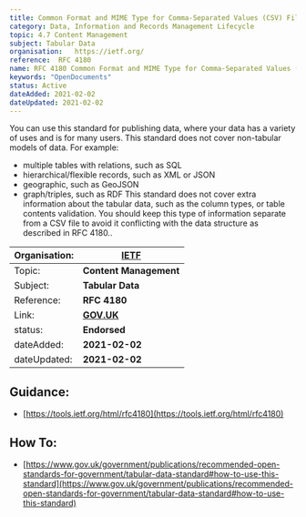 ```yaml
---
title: Common Format and MIME Type for Comma-Separated Values (CSV) Files
category: Data, Information and Records Management Lifecycle
topic: 4.7 Content Management
subject: Tabular Data
organisation:	https://ietf.org/
reference:	RFC 4180
name: RFC 4180 Common Format and MIME Type for Comma-Separated Values (CSV) Files
keywords: "OpenDocuments"
status: Active
dateAdded: 2021-02-02
dateUpdated: 2021-02-02
---
```




You can use this standard for publishing data, where your data has a variety of uses and is for many users. This standard does not cover non-tabular models of data. For example:
- multiple tables with relations, such as SQL
- hierarchical/flexible records, such as XML or JSON
- geographic, such as GeoJSON
- graph/triples, such as RDF
This standard does not cover extra information about the tabular data, such as the column types, or table contents validation. You should keep this type of information separate from a CSV file to avoid it conflicting with the data structure as described in RFC 4180..

| Organisation: | **[IETF](https://ietf.org/)**|
| --- | --- |
| Topic: | **Content Management** | 
| Subject: | **Tabular Data** |
| Reference: | **RFC 4180** |
| Link: | **[GOV.UK](https://www.gov.uk/government/publications/recommended-open-standards-for-government/tabular-data-standard#how-to-use-this-standard)** |
| status: | **Endorsed** |
| dateAdded: | **2021-02-02** |
| dateUpdated: | **2021-02-02** |


## Guidance:
 - [https://tools.ietf.org/html/rfc4180](https://tools.ietf.org/html/rfc4180)

## How To:
 - [https://www.gov.uk/government/publications/recommended-open-standards-for-government/tabular-data-standard#how-to-use-this-standard](https://www.gov.uk/government/publications/recommended-open-standards-for-government/tabular-data-standard#how-to-use-this-standard)
